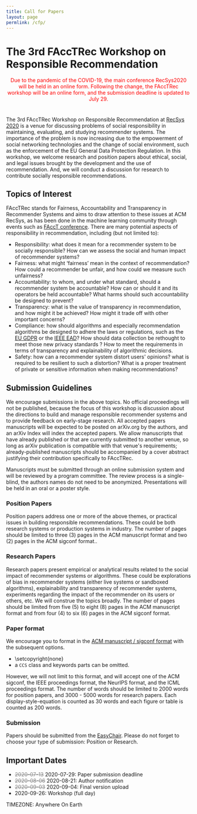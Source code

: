 ```yaml
---
title: Call for Papers
layout: page
permlink: /cfp/
---
```


The 3rd FAccTRec Workshop on Responsible Recommendation
=====================================================

<div style="color: red; margin-bottom: 5ex; text-align: center;">Due to the pandemic of the COVID-19, the main conference RecSys2020 will be held in an online form.  Following the change, the FAccTRec workshop will be an online form, and the submission deadline is updated to July 29.</div>

The 3rd FAccTRec Workshop on Responsible Recommendation at [RecSys 2020](https://recsys.acm.org/recsys20/) is a venue for discussing problems of social responsibility in maintaining, evaluating, and studying recommender systems. The importance of the problem is now increasing due to the empowerment of social networking technologies and the change of social environment, such as the enforcement of the EU General Data Protection Regulation. In this workshop, we welcome research and position papers about ethical, social, and legal issues brought by the development and the use of recommendation. And, we will conduct a discussion for research to contribute socially responsible recommendations.

Topics of Interest
------------------

FAccTRec stands for Fairness, Accountability and Transparency in Recommender Systems and aims to draw attention to these issues at ACM RecSys, as has been done in the machine learning community through events such as [FAccT conference](https://facctconference.org/). There are many potential aspects of responsibility in recommendation, including (but not limited to):

* Responsibility: what does it mean for a recommender system to be socially responsible? How can we assess the social and human impact of recommender systems?
* Fairness: what might ‘fairness’ mean in the context of recommendation? How could a recommender be unfair, and how could we measure such unfairness?
* Accountability: to whom, and under what standard, should a recommender system be accountable? How can or should it and its operators be held accountable? What harms should such accountability be designed to prevent?
* Transparency: what is the value of transparency in recommendation, and how might it be achieved? How might it trade off with other important concerns?
* Compliance: how should algorithms and especially recommendation algorithms be designed to adhere the laws or regulations, such as the [EU GDPR](http://eur-lex.europa.eu/legal-content/EN/TXT/?uri=CELEX:32016R0679) or the [IEEE EAD](https://ethicsinaction.ieee.org/)? How should data collection be rethought to meet those new privacy standards ? How to meet the requirements in terms of transparency and explainability of algorithmic decisions.
* Safety: how can a recommender system distort users' opinions? what is required to be resilient to such a distortion? What is a proper treatment of private or sensitive information when making recommendations?

Submission Guidelines 
---------------------

We encourage submissions in the above topics. No official proceedings will not be published, because the focus of this workshop is discussion about the directions to build and manage responsible recommender systems and to provide feedback on early-stage research. All accepted papers manuscripts will be expected to be posted on arXiv.org by the authors, and an arXiv Index will index the accepted papers. We allow manuscripts that have already published or that are currently submitted to another venue, so long as arXiv publication is compatible with that venue's requirements; already-published manuscripts should be accompanied by a cover abstract justifying their contribution specifically to FAccTRec.

Manuscripts must be submitted through an online submission system and will be reviewed by a program committee. The review process is a single-blind, the authors names do not need to be anonymized. Presentations will be held in an oral or a poster style.

### Position Papers

Position papers address one or more of the above themes, or practical issues in building responsible recommendations. These could be both research systems or production systems in industry. The number of pages should be limited to three (3) pages in the ACM manuscript format and two (2) pages in the ACM sigconf format..

### Research Papers

Research papers present empirical or analytical results related to the social impact of recommender systems or algorithms. These could be explorations of bias in recommender systems (either live systems or sandboxed algorithms), explainability and transparency of recommender systems, experiments regarding the impact of the recommender on its users or others, etc. We will construe the topics broadly. The number of pages should be limited from five (5) to eight (8) pages in the ACM manuscript format and from four (4) to six (6) pages in the ACM sigconf format.

### Paper format

We encourage you to format in the [ACM manuscript / sigconf format](https://www.acm.org/publications/proceedings-template) with the subsequent options.

* \setcopyright{none}
* a `CCS` class and keywords parts can be omitted.

However, we will not limit to this format, and will accept one of the ACM sigconf,  the IEEE proceedings format, the NeurIPS format, and the ICML proceedings format.
The number of words should be limited to 2000 words for position papers, and 3000 - 5000 words for research papers.  Each display-style-equation is counted as 30 words and each figure or table is counted as 200 words.

### Submission

Papers should be submitted from the [EasyChair](https://easychair.org/conferences/?conf=facctrec2020).  Please do not forget to choose your type of submission: Position or Research.

Important Dates
---------------

* <del style="color: gray;">2020-07-13</del> 2020-07-29: Paper submission deadline
* <del style="color: gray;">2020-08-06</del> 2020-08-21: Author notification
* <del style="color: gray;">2020-09-03</del> 2020-09-04: Final version upload
* 2020-09-26: Workshop (full day)

TIMEZONE: Anywhere On Earth
